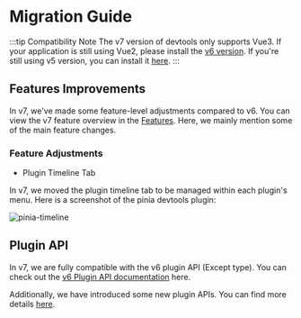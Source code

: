 # Migration Guide

:::tip Compatibility Note
The v7 version of devtools only supports Vue3. If your application is still using Vue2, please install the [v6 version](https://chromewebstore.google.com/detail/vuejs-devtools/iaajmlceplecbljialhhkmedjlpdblhp?utm_source=ext_sidebar?utm_source=ext_sidebar). If you're still using v5 version, you can install it [here](https://chromewebstore.google.com/detail/vuejs-devtools-v5/hkddcnbhifppgmfgflgaelippbigjpjo).
:::

## Features Improvements

In v7, we've made some feature-level adjustments compared to v6. You can view the v7 feature overview in the [Features](/getting-started/features). Here, we mainly mention some of the main feature changes.

### Feature Adjustments

- Plugin Timeline Tab

In v7, we moved the plugin timeline tab to be managed within each plugin's menu. Here is a screenshot of the pinia devtools plugin:

![pinia-timeline](/features/pinia-timeline.png)

## Plugin API

In v7, we are fully compatible with the v6 plugin API (Except type). You can check out the [v6 Plugin API documentation](https://devtools-v6.vuejs.org/plugin/api-reference.html) here.

Additionally, we have introduced some new plugin APIs. You can find more details [here](/plugins/api).
